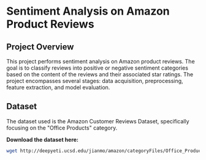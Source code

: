 # Sentiment Analysis on Amazon Product Reviews

## Project Overview
This project performs sentiment analysis on Amazon product reviews. The goal is to classify reviews into positive or negative sentiment categories based on the content of the reviews and their associated star ratings. The project encompasses several stages: data acquisition, preprocessing, feature extraction, and model evaluation.

## Dataset
The dataset used is the Amazon Customer Reviews Dataset, specifically focusing on the "Office Products" category. 

**Download the dataset here:**
```bash
wget http://deepyeti.ucsd.edu/jianmo/amazon/categoryFiles/Office_Products.json.gz
